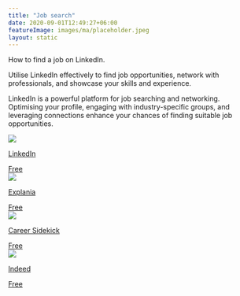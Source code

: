 ```yaml
---
title: "Job search"
date: 2020-09-01T12:49:27+06:00
featureImage: images/ma/placeholder.jpeg
layout: static
---
```


How to find a job on LinkedIn.

Utilise LinkedIn effectively to find job opportunities, network with professionals, and showcase your skills and experience.

LinkedIn is a powerful platform for job searching and networking. Optimising your profile, engaging with industry-specific groups, and leveraging connections enhance your chances of finding suitable job opportunities.

<a class="ma-link" href="https://uk.linkedin.com/jobs"><div class="ma-card ma-card-Learning"><div class="ma-icon"><img src ="/images/Icon-check - learning - opacity.svg"/></div><div class="ma-name"><p>LinkedIn</p></div><div class="ma-paid-text"><span>Free </span></div></div></a><a class="ma-link" href="https://www.youtube.com/watch?v=1eTDnSnDMgE"><div class="ma-card ma-card-Learning"><div class="ma-icon"><img src ="/images/Icon-check - learning - opacity.svg"/></div><div class="ma-name"><p>Explania</p></div><div class="ma-paid-text"><span>Free </span></div></div></a><a class="ma-link" href="https://careersidekick.com/use-linkedin-to-find-job/"><div class="ma-card ma-card-Learning"><div class="ma-icon"><img src ="/images/Icon-check - learning - opacity.svg"/></div><div class="ma-name"><p>Career Sidekick</p></div><div class="ma-paid-text"><span>Free </span></div></div></a><a class="ma-link" href="https://uk.indeed.com/"><div class="ma-card ma-card-Learning"><div class="ma-icon"><img src ="/images/Icon-check - learning - opacity.svg"/></div><div class="ma-name"><p>Indeed</p></div><div class="ma-paid-text"><span>Free </span></div></div></a>  

<br/><br/>






